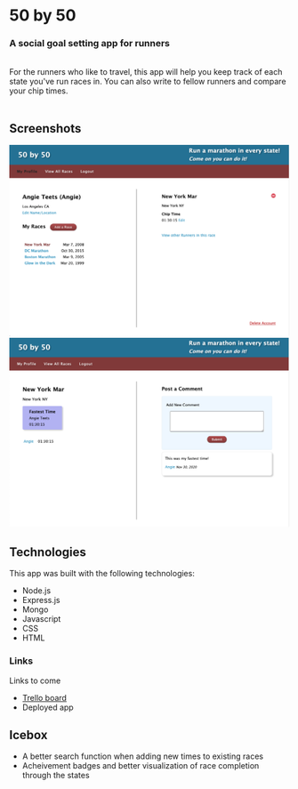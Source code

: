 # 50 by 50 
### A social goal setting app for runners
<br>
For the runners who like to travel, this app will help you keep track of each state you've run races in. You can also  write to fellow runners and compare your chip times.
<br> <br>

## Screenshots
![Screenshot 1](./public/images/Screenshot1.png "Screenshot")
![Screenshot 2](./public/images/Screenshot2.png "Screenshot 2")

## Technologies
This app was built with the following technologies:
- Node.js
- Express.js
- Mongo
- Javascript
- CSS
- HTML

### Links
Links to come
- [Trello board](https://trello.com/b/rb1WX2a8/50by50)
- Deployed app

## Icebox
- A better search function when adding new times to existing races
- Acheivement badges and better visualization of race completion through the states
